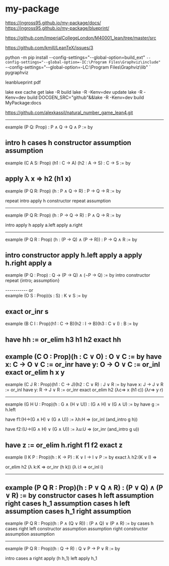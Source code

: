# my-package

https://jngross95.github.io/my-package/docs/
https://jngross95.github.io/my-package/blueprint/

https://github.com/ImperialCollegeLondon/M40001_lean/tree/master/src

https://github.com/kmill/LeanTeX/issues/3


python -m pip install --config-settings="--global-option=build_ext" `
                      --config-settings="--global-option=-IC:\Program Files\Graphviz\include" `
                      --config-settings="--global-option=-LC:\Program Files\Graphviz\lib" `
                      pygraphviz

                      

leanblueprint pdf

lake exe cache get
lake -R build
lake -R -Kenv=dev update
lake -R -Kenv=dev build
DOCGEN_SRC="github"&&lake -R -Kenv=dev build MyPackage:docs

https://github.com/alexkassil/natural_number_game_lean4.git








--------
example (P Q: Prop) : P ∧ Q → Q ∧ P := by

intro h
cases h
constructor
assumption
assumption
--------
example (C A S: Prop) (h1 : C → A) (h2 : A → S) : C → S := by

apply λ x => h2 (h1 x)
-----------

example (P Q R: Prop) (h : P ∧ Q → R) : P → Q → R := by

repeat intro
apply h
constructor
repeat assumption 

------

example (P Q R: Prop) (h : P → Q → R) : P ∧ Q → R := by

intro 
apply h
apply a.left
apply a.right

------------
example (P Q R : Prop) (h : (P → Q) ∧ (P → R)) : P → Q ∧ R := by

intro
constructor
apply h.left
apply a
apply h.right
apply a
-------------

example (P Q : Prop) : Q → (P → Q) ∧ (¬P → Q) := by
intro
constructor
repeat {intro; assumption}

-----------   or   
example (O S : Prop)(s : S) : K ∨ S := by

exact or_inr s
----------
example (B C I : Prop)(h1 : C → B)(h2 : I → B)(h3 : C ∨ I) : B := by

have hh := or_elim h3 h1 h2
exact hh
---------------
example (C O : Prop)(h : C ∨ O) : O ∨ C := by
have x: C → O ∨ C := or_inr
have y: O → O ∨ C := or_inl
exact or_elim h x y 
-----------
example (C J R : Prop)(h1 : C → J)(h2 : C ∨ R) : J ∨ R := by
have x: J → J ∨ R := or_inl
have y: R → J ∨ R := or_inr
exact or_elim h2 (λc=> x (h1 c)) (λr=> y r) 

----
example (G H U : Prop)(h : G ∧ (H ∨ U)) : (G ∧ H) ∨ (G ∧ U) := by
have g := h.left


have f1:(H->(G ∧ H) ∨ (G ∧ U)) := λh:H => (or_inl (and_intro g h))

have f2:(U->(G ∧ H) ∨ (G ∧ U)) := λu:U => (or_inr (and_intro g u))

have z := or_elim h.right  f1 f2
exact z
---------
example (I K P : Prop)(h : K → P) : K ∨ I → I ∨ P := by
exact λ h2:(K ∨ I) => 
 
   or_elim h2 (λ k:K => or_inr (h k))  (λ i:I => or_inl i)

-----------------------
example (P Q R : Prop)(h : P ∨ Q ∧ R) : (P ∨ Q) ∧ (P ∨ R) := by
constructor
cases h
left
assumption
right
cases h_1
assumption
cases h
left 
assumption
cases h_1
right
assumption
----------------
example (P Q R : Prop)(h : P ∧ (Q ∨ R)) : (P ∧ Q) ∨ (P ∧ R) := by
cases h
cases right
left
constructor
assumption
assumption
right
constructor
assumption
assumption

----------------
example (P Q R : Prop)(h : Q → R) : Q ∨ P → P ∨ R := by

intro
cases a
right
apply (h h_1)
left
apply h_1
